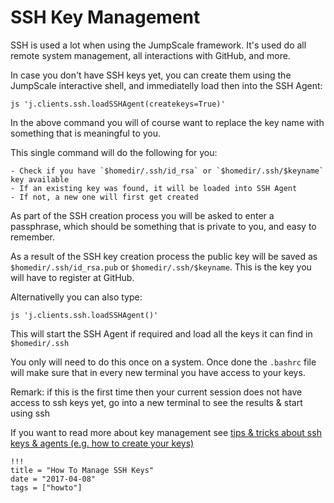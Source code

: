 # SSH Key Management

SSH is used a lot when using the JumpScale framework. It's used do all remote system management, all interactions with GitHub, and more.

In case you don't have SSH keys yet, you can create them using the JumpScale interactive shell, and immediatelly load then into the SSH Agent:

```shell
js 'j.clients.ssh.loadSSHAgent(createkeys=True)'
```

In the above command you will of course want to replace the key name with something that is meaningful to you.

This single command will do the following for you:

```
- Check if you have `$homedir/.ssh/id_rsa` or `$homedir/.ssh/$keyname` key available
- If an existing key was found, it will be loaded into SSH Agent
- If not, a new one will first get created
```

As part of the SSH creation process you will be asked to enter a passphrase, which should be something that is private to you, and easy to remember.

As a result of the SSH key creation process the public key will be saved as `$homedir/.ssh/id_rsa.pub` or `$homedir/.ssh/$keyname`. This is the key you will have to register at GitHub.

Alternativelly you can also type:

```shell
js 'j.clients.ssh.loadSSHAgent()'
```

This will start the SSH Agent if required and load all the keys it can find in `$homedir/.ssh`

You only will need to do this once on a system. Once done the `.bashrc` file will make sure that in every new terminal you have access to your keys.

Remark: if this is the first time then your current session does not have access to ssh keys yet, go into a new terminal to see the results & start using ssh

If you want to read more about key management see [tips & tricks about ssh keys & agents (e.g. how to create your keys)](../SSHSystemManagement/SSHKeysAgent.md)

```
!!!
title = "How To Manage SSH Keys"
date = "2017-04-08"
tags = ["howto"]
```
